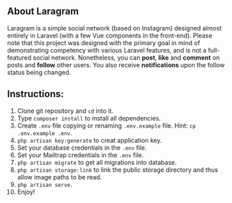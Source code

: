 ## About Laragram   

Laragram is a simple social network (based on Instagram) designed almost entirely in Laravel (with a few Vue components in the front-end). Please note that this project was designed with the primary goal in mind of demonstrating competency with various Laravel features, and is not a full-featured social network. Nonetheless, you can <b>post</b>, <b>like</b> and <b>comment</b> on posts and <b>follow</b> other users. You also receive <b>notifications</b> upon the follow status being changed.  

## Instructions:

1. Clone git repository and `cd` into it.
2. Type `composer install` to install all dependencies.
3. Create `.env` file copying or renaming  `.env.example` file. Hint: `cp .env.example .env`.
4. `php artisan key:generate` to creat application key.
5. Set your database credentials in the `.env` file.
6. Set your Mailtrap credentials in the `.env` file.
6. `php artisan migrate` to get all migrations into database.
6. `php artisan storage:link` to link the public storage directory and thus allow image paths to be read.
7. `php artisan serve`.
8. Enjoy!

